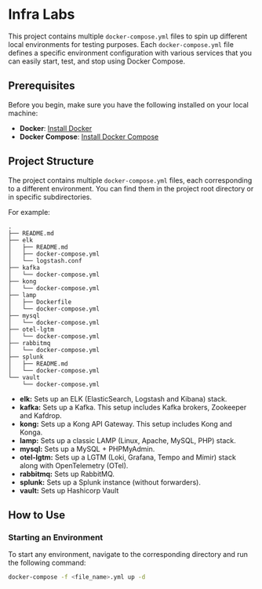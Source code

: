 # Infra Labs

This project contains multiple `docker-compose.yml` files to spin up different local environments for testing purposes.
Each `docker-compose.yml` file defines a specific environment configuration with various services that you can easily start, test, and stop using Docker Compose.

## Prerequisites

Before you begin, make sure you have the following installed on your local machine:

- **Docker**: [Install Docker](https://docs.docker.com/get-docker/)
- **Docker Compose**: [Install Docker Compose](https://docs.docker.com/compose/install/)

## Project Structure

The project contains multiple `docker-compose.yml` files, each corresponding to a different environment. You can find them in the project root directory or in specific subdirectories. 

For example:

```
.
├── README.md
├── elk
│   ├── README.md
│   ├── docker-compose.yml
│   └── logstash.conf
├── kafka
│   └── docker-compose.yml
├── kong
│   └── docker-compose.yml
├── lamp
│   ├── Dockerfile
│   └── docker-compose.yml
├── mysql
│   └── docker-compose.yml
├── otel-lgtm
│   └── docker-compose.yml
├── rabbitmq
│   └── docker-compose.yml
├── splunk
│   ├── README.md
│   └── docker-compose.yml
└── vault
    └── docker-compose.yml

```

- **elk:** Sets up an ELK (ElasticSearch, Logstash and Kibana) stack.
- **kafka:** Sets up a Kafka. This setup includes Kafka brokers, Zookeeper and Kafdrop.
- **kong:** Sets up a Kong API Gateway. This setup includes Kong and Konga.
- **lamp:** Sets up a classic LAMP (Linux, Apache, MySQL, PHP) stack.
- **mysql:** Sets up a MySQL + PHPMyAdmin.
- **otel-lgtm:** Sets up a LGTM (Loki, Grafana, Tempo and Mimir) stack along with OpenTelemetry (OTel).
- **rabbitmq:** Sets up RabbitMQ.
- **splunk:** Sets up a Splunk instance (without forwarders).
- **vault:** Sets up Hashicorp Vault

## How to Use

### Starting an Environment

To start any environment, navigate to the corresponding directory and run the following command:

```bash
docker-compose -f <file_name>.yml up -d
```
